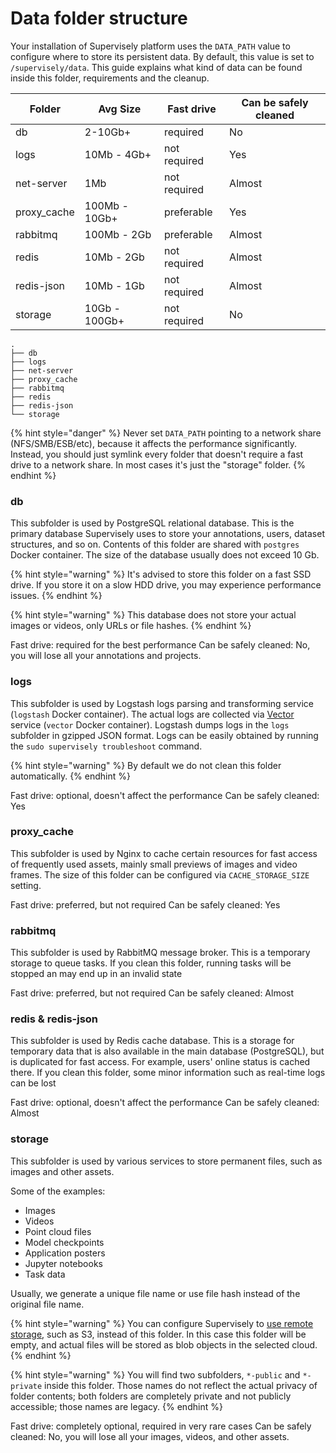 # Data folder structure

Your installation of Supervisely platform uses the `DATA_PATH` value to configure where to store its persistent data. By default, this value is set to `/supervisely/data`. This guide explains what kind of data can be found inside this folder, requirements and the cleanup.

| Folder      | Avg Size      | Fast drive   | Can be safely cleaned |
|-------------|---------------|--------------|-----------------------|
| db          | 2-10Gb+       | required     | No                    |
| logs        | 10Mb - 4Gb+   | not required | Yes                   |
| net-server  | 1Mb           | not required | Almost                |
| proxy_cache | 100Mb - 10Gb+ | preferable   | Yes                   |
| rabbitmq    | 100Mb - 2Gb   | preferable   | Almost                |
| redis       | 10Mb - 2Gb    | not required | Almost                |
| redis-json  | 10Mb - 1Gb    | not required | Almost                |
| storage     | 10Gb - 100Gb+ | not required | No                    |

```
.
├── db
├── logs
├── net-server
├── proxy_cache
├── rabbitmq
├── redis
├── redis-json
└── storage
```

{% hint style="danger" %}
Never set `DATA_PATH` pointing to a network share (NFS/SMB/ESB/etc), because it affects the performance significantly. Instead, you should just symlink every folder that doesn't require a fast drive to a network share. In most cases it's just the "storage" folder.
{% endhint %}

### db

This subfolder is used by PostgreSQL relational database. This is the primary database Supervisely uses to store your annotations, users, dataset structures, and so on. Contents of this folder are shared with `postgres` Docker container. The size of the database usually does not exceed 10 Gb.

{% hint style="warning" %}
It's advised to store this folder on a fast SSD drive. If you store it on a slow HDD drive, you may experience performance issues.
{% endhint %}

{% hint style="warning" %}
This database does not store your actual images or videos, only URLs or file hashes.
{% endhint %}

Fast drive: required for the best performance
Can be safely cleaned: No, you will lose all your annotations and projects.

### logs

This subfolder is used by Logstash logs parsing and transforming service (`logstash` Docker container). The actual logs are collected via [Vector](https://vector.dev) service (`vector` Docker container). Logstash dumps logs in the `logs` subfolder in gzipped JSON format. Logs can be easily obtained by running the `sudo supervisely troubleshoot` command.

{% hint style="warning" %}
By default we do not clean this folder automatically.
{% endhint %}

Fast drive: optional, doesn't affect the performance
Can be safely cleaned: Yes

### proxy_cache

This subfolder is used by Nginx to cache certain resources for fast access of frequently used assets, mainly small previews of images and video frames. The size of this folder can be configured via `CACHE_STORAGE_SIZE` setting.

Fast drive: preferred, but not required
Can be safely cleaned: Yes

### rabbitmq

This subfolder is used by RabbitMQ message broker. This is a temporary storage to queue tasks. If you clean this folder, running tasks will be stopped an may end up in an invalid state

Fast drive: preferred, but not required
Can be safely cleaned: Almost

### redis & redis-json

This subfolder is used by Redis cache database. This is a storage for temporary data that is also available in the main database (PostgreSQL), but is duplicated for fast access. For example, users' online status is cached there. If you clean this folder, some minor information such as real-time logs can be lost

Fast drive: optional, doesn't affect the performance
Can be safely cleaned: Almost

### storage

This subfolder is used by various services to store permanent files, such as images and other assets.

Some of the examples:

- Images
- Videos
- Point cloud files
- Model checkpoints
- Application posters
- Jupyter notebooks
- Task data

Usually, we generate a unique file name or use file hash instead of the original file name.

{% hint style="warning" %}
You can configure Supervisely to [use remote storage](/enterprise-edition/advanced-tuning/s3), such as S3, instead of this folder. In this case this folder will be empty, and actual files will be stored as blob objects in the selected cloud.
{% endhint %}

{% hint style="warning" %}
You will find two subfolders, `*-public` and `*-private` inside this folder. Those names do not reflect the actual privacy of folder contents; both folders are completely private and not publicly accessible; those names are legacy.
{% endhint %}

Fast drive: completely optional, required in very rare cases
Can be safely cleaned: No, you will lose all your images, videos, and other assets.
